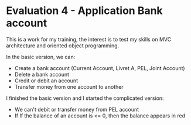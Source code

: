 # Evaluation 4 - Application Bank account

This is a work for my training, the interest is to test my skills on MVC architecture and oriented object programming.

In the basic version, we can:
* Create a bank account (Current Account, Livret A, PEL, Joint Account)
* Delete a bank account
* Credit or debit an account
* Transfer money from one account to another

I finished the basic version and I started the complicated version:
* We can't debit or transfer money from PEL account
* If If the balance of an account is <= 0, then the balance appears in red

